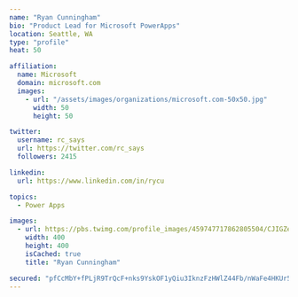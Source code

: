 ```yaml
---
name: "Ryan Cunningham"
bio: "Product Lead for Microsoft PowerApps"
location: Seattle, WA
type: "profile"
heat: 50

affiliation:
  name: Microsoft
  domain: microsoft.com
  images:
    - url: "/assets/images/organizations/microsoft.com-50x50.jpg"
      width: 50
      height: 50

twitter:
  username: rc_says
  url: https://twitter.com/rc_says
  followers: 2415

linkedin:
  url: https://www.linkedin.com/in/rycu

topics:
  - Power Apps

images:
  - url: https://pbs.twimg.com/profile_images/459747717862805504/CJIGZejd_400x400.png
    width: 400
    height: 400
    isCached: true
    title: "Ryan Cunningham"

secured: "pfCcMbY+fPLjR9TrQcF+nks9YskOF1yQiu3IknzFzHWlZ44Fb/nWaFe4HKUr5GD/OyXy1uNdA34/XSsdqelUFyLR11hk7aSkijXAOnDBizCWBto8PvFgOCSphX0fGRG3CRf/c1vU+JsQA7hdgqYoxXSIRSmnpI6zCXJ6BnyS9fYCBMAzbnQdJdnrkObfNfVcsM7ORWUtJK8MGB5k/HMDyfCXNvyURGMsL/C9NET9au08JVNle92U6iS1qgL6156kxOnd3lo59aUmj40l4Ab6Fo0LaE8VJhKuXudRit0zwumYKFIPaizYSG1jsrzjWBSJU2vt37nHegOhMrJdusXINZO/Mv7m9LyLdbyLuHnRTAQ4Goh7xljUbKyye4senmmImNOmwdrmyCYVYhret+9PK7ahdgfMkIFRxRMwTpZhdyg=;FLPg2dTejn27ouWNjaS6lw=="
---
```


